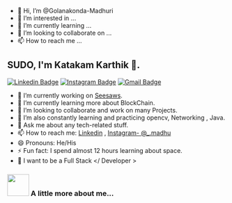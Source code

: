 - 👋 Hi, I’m @Golanakonda-Madhuri
- 👀 I’m interested in ...
- 🌱 I’m currently learning ...
- 💞️ I’m looking to collaborate on ...
- 📫 How to reach me ...

<!---
Golanakonda-Madhuri/Golanakonda-Madhuri is a ✨ special ✨ repository because its `README.md` (this file) appears on your GitHub profile.
You can click the Preview link to take a look at your changes.
--->
## SUDO, I'm Katakam Karthik 👋.
[![Linkedin Badge](https://img.shields.io/badge/-Karthik-blue?style=flat-square&logo=Linkedin&logoColor=white&link=https://www.linkedin.com/in/katakam-karthik-2223171b0/)](https://www.linkedin.com/in/katakam-karthik-2223171b0/)
[![Instagram Badge](https://img.shields.io/badge/-Madhuri-purple?style=flat-square&logo=instagram&logoColor=white&link=https://www.instagram.com/__.madhu/?utm_medium=copy_link)](https://www.instagram.com/__.madhu/?utm_medium=copy_link)
[![Gmail Badge](https://img.shields.io/badge/-golanakondamadhuri12@gmail.com-c14438?style=flat-square&logo=Gmail&logoColor=white&link=mailto:karthik23052001@gmail.com)](mailto:karthik23052001@gmail.com)
-   🔭 I’m currently working on [Seesaws](https://seesaws.in/).
-   🌱 I’m currently learning more about BlockChain.
-   👯 I’m looking to collaborate and work on many Projects.
-   🤔 I’m also constantly learning and practicing opencv, Networking , Java.
-   💬 Ask me about any tech-related stuff.
-   📫 How to reach me: [Linkedin](https://www.linkedin.com/in/katakam-karthik-2223171b0/) , [Instagram- @_.madhu](https://instagram.com/__.madhu?utm_medium=copy_link)
-   😄 Pronouns: He/His
-   ⚡ Fun fact: I spend almost 12 hours learning about space.
-   💬 I want to be a Full Stack </ Developer >
### <img src="https://media.giphy.com/media/VgCDAzcKvsR6OM0uWg/giphy.gif" width="50"> A little more about me...  
